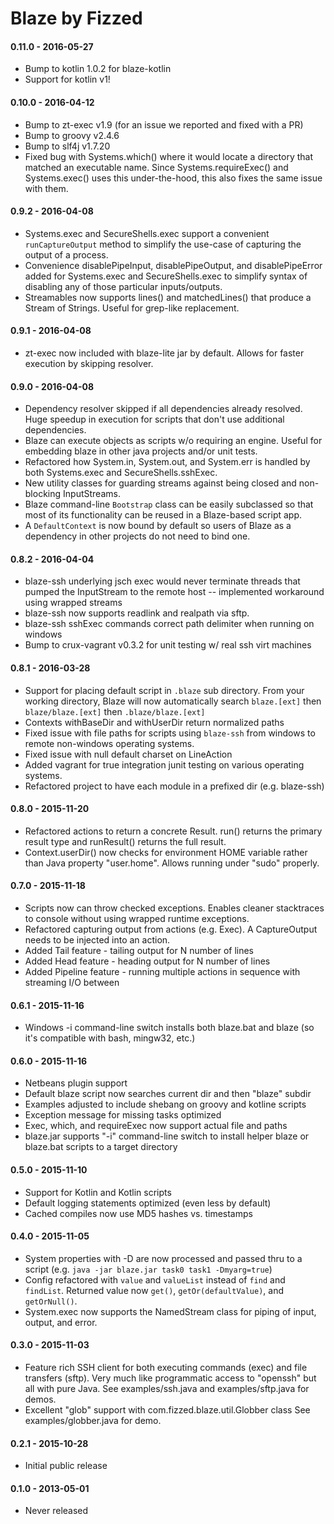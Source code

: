 Blaze by Fizzed
===============

#### 0.11.0 - 2016-05-27

 - Bump to kotlin 1.0.2 for blaze-kotlin
 - Support for kotlin v1!

#### 0.10.0 - 2016-04-12

 - Bump to zt-exec v1.9 (for an issue we reported and fixed with a PR)
 - Bump to groovy v2.4.6
 - Bump to slf4j v1.7.20
 - Fixed bug with Systems.which() where it would locate a directory that matched an
   executable name.  Since Systems.requireExec() and Systems.exec() uses this 
   under-the-hood, this also fixes the same issue with them. 

#### 0.9.2 - 2016-04-08

 - Systems.exec and SecureShells.exec support a convenient `runCaptureOutput`
   method to simplify the use-case of capturing the output of a process.
 - Convenience disablePipeInput, disablePipeOutput, and disablePipeError added
   for Systems.exec and SecureShells.exec to simplify syntax of disabling any
   of those particular inputs/outputs.
 - Streamables now supports lines() and matchedLines() that produce a Stream
   of Strings.  Useful for grep-like replacement.

#### 0.9.1 - 2016-04-08

 - zt-exec now included with blaze-lite jar by default. Allows for faster
   execution by skipping resolver.

#### 0.9.0 - 2016-04-08

 - Dependency resolver skipped if all dependencies already resolved.  Huge
   speedup in execution for scripts that don't use additional dependencies.
 - Blaze can execute objects as scripts w/o requiring an engine. Useful for
   embedding blaze in other java projects and/or unit tests.
 - Refactored how System.in, System.out, and System.err is handled by both
   Systems.exec and SecureShells.sshExec.
 - New utility classes for guarding streams against being closed and 
   non-blocking InputStreams.
 - Blaze command-line `Bootstrap` class can be easily subclassed so that most
   of its functionality can be reused in a Blaze-based script app.
 - A `DefaultContext` is now bound by default so users of Blaze as a dependency
   in other projects do not need to bind one.

#### 0.8.2 - 2016-04-04

 - blaze-ssh underlying jsch exec would never terminate threads that pumped
   the InputStream to the remote host -- implemented workaround using wrapped
   streams
 - blaze-ssh now supports readlink and realpath via sftp.
 - blaze-ssh sshExec commands correct path delimiter when running on windows
 - Bump to crux-vagrant v0.3.2 for unit testing w/ real ssh virt machines

#### 0.8.1 - 2016-03-28

 - Support for placing default script in  `.blaze` sub directory.  From your
   working directory, Blaze will now automatically search `blaze.[ext]` then 
   `blaze/blaze.[ext]` then `.blaze/blaze.[ext]`
 - Contexts withBaseDir and withUserDir return normalized paths
 - Fixed issue with file paths for scripts using `blaze-ssh` from windows to
   remote non-windows operating systems.
 - Fixed issue with null default charset on LineAction
 - Added vagrant for true integration junit testing on various operating systems.
 - Refactored project to have each module in a prefixed dir (e.g. blaze-ssh)

#### 0.8.0 - 2015-11-20

 - Refactored actions to return a concrete Result.  run() returns the primary
   result type and runResult() returns the full result.
 - Context.userDir() now checks for environment HOME variable rather than
   Java property "user.home".  Allows running under "sudo" properly.

#### 0.7.0 - 2015-11-18

 - Scripts now can throw checked exceptions.  Enables cleaner stacktraces to
   console without using wrapped runtime exceptions.
 - Refactored capturing output from actions (e.g. Exec).  A CaptureOutput needs
   to be injected into an action.
 - Added Tail feature - tailing output for N number of lines
 - Added Head feature - heading output for N number of lines
 - Added Pipeline feature - running multiple actions in sequence with streaming
   I/O between

#### 0.6.1 - 2015-11-16

 - Windows -i command-line switch installs both blaze.bat and blaze (so it's
   compatible with bash, mingw32, etc.)

#### 0.6.0 - 2015-11-16

 - Netbeans plugin support 
 - Default blaze script now searches current dir and then "blaze" subdir
 - Examples adjusted to include shebang on groovy and kotline scripts
 - Exception message for missing tasks optimized
 - Exec, which, and requireExec now support actual file and paths
 - blaze.jar supports "-i" command-line switch to install helper blaze or blaze.bat
   scripts to a target directory

#### 0.5.0 - 2015-11-10

 - Support for Kotlin and Kotlin scripts
 - Default logging statements optimized (even less by default)
 - Cached compiles now use MD5 hashes vs. timestamps

#### 0.4.0 - 2015-11-05

 - System properties with -D are now processed and passed thru to a script
   (e.g. `java -jar blaze.jar task0 task1 -Dmyarg=true`)
 - Config refactored with `value` and `valueList` instead of `find` and `findList`.
   Returned value now `get()`, `getOr(defaultValue)`, and `getOrNull()`.
 - System.exec now supports the NamedStream class for piping of input, output,
   and error.

#### 0.3.0 - 2015-11-03
 
 - Feature rich SSH client for both executing commands (exec) and file transfers
   (sftp). Very much like programmatic access to "openssh" but all with pure Java.
   See examples/ssh.java and examples/sftp.java for demos.
 - Excellent "glob" support with com.fizzed.blaze.util.Globber class
   See examples/globber.java for demo.

#### 0.2.1 - 2015-10-28

 - Initial public release

#### 0.1.0 - 2013-05-01

 - Never released
